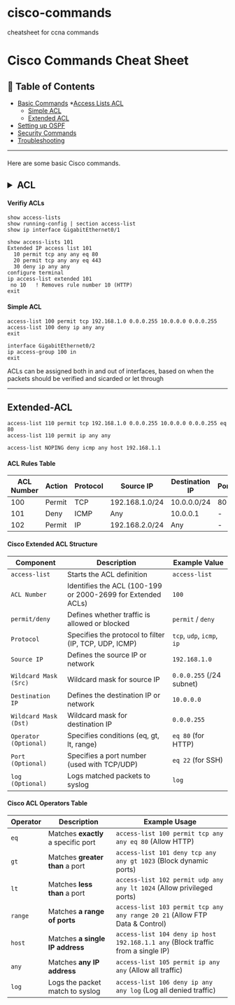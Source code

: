 # cisco-commands
cheatsheet for ccna commands


# Cisco Commands Cheat Sheet

## 📜 Table of Contents
- [Basic Commands](#basic-commands)
  *[Access Lists ACL](#routing-commands)
    + [Simple ACL](#Simple-ACL)
    + [Extended ACL](#Extended-ACL)
- [Setting up OSPF](#switching-commands)
- [Security Commands](#security-commands)
- [Troubleshooting](#troubleshooting)

---

#### 
Here are some basic Cisco commands.





## <details><summary> ACL </summary>


#### Verifiy ACLs

```
show access-lists
show running-config | section access-list
show ip interface GigabitEthernet0/1

show access-lists 101
Extended IP access list 101
  10 permit tcp any any eq 80
  20 permit tcp any any eq 443
  30 deny ip any any
configure terminal
ip access-list extended 101
 no 10   ! Removes rule number 10 (HTTP)
exit
```


#### Simple ACL 
```
access-list 100 permit tcp 192.168.1.0 0.0.0.255 10.0.0.0 0.0.0.255 
access-list 100 deny ip any any
exit

interface GigabitEthernet0/2
ip access-group 100 in   
exit
```

ACLs can be assigned both in and out of interfaces, based on when the packets should be verified and sicarded or let through

---
## Extended-ACL
```
access-list 110 permit tcp 192.168.1.0 0.0.0.255 10.0.0.0 0.0.0.255 eq 80
access-list 110 permit ip any any

access-list NOPING deny icmp any host 192.168.1.1
```
#### ACL Rules Table

| ACL Number | Action  | Protocol | Source IP      | Destination IP  | Port  
|-----------|--------|---------|---------------|---------------|------
| 100       | Permit | TCP     | 192.168.1.0/24 | 10.0.0.0/24  | 80   
| 101       | Deny   | ICMP    | Any           | 10.0.0.1      | -    
| 102       | Permit | IP      | 192.168.2.0/24 | Any          | -    


#### Cisco Extended ACL Structure

| Component      | Description                                            | Example Value                          |
|---------------|--------------------------------------------------------|----------------------------------------|
| `access-list` | Starts the ACL definition                              | `access-list`                          |
| `ACL Number`  | Identifies the ACL (100-199 or 2000-2699 for Extended ACLs) | `100` |
| `permit/deny` | Defines whether traffic is allowed or blocked         | `permit` / `deny`                      |
| `Protocol`    | Specifies the protocol to filter (IP, TCP, UDP, ICMP)  | `tcp`, `udp`, `icmp`, `ip`             |
| `Source IP`   | Defines the source IP or network                      | `192.168.1.0`                          |
| `Wildcard Mask (Src)` | Wildcard mask for source IP                    | `0.0.0.255` (/24 subnet)               |
| `Destination IP` | Defines the destination IP or network               | `10.0.0.0`                             |
| `Wildcard Mask (Dst)` | Wildcard mask for destination IP               | `0.0.0.255`                            |
| `Operator (Optional)` | Specifies conditions (eq, gt, lt, range)       | `eq 80` (for HTTP)                     |
| `Port (Optional)` | Specifies a port number (used with TCP/UDP)        | `eq 22` (for SSH)                      |
| `log (Optional)` | Logs matched packets to syslog                      | `log`                                  |



#### Cisco ACL Operators Table

| Operator  | Description                           | Example Usage                    |
|-----------|--------------------------------------|----------------------------------|
| `eq`      | Matches **exactly** a specific port | `access-list 100 permit tcp any any eq 80` (Allow HTTP) |
| `gt`      | Matches **greater than** a port     | `access-list 101 deny tcp any any gt 1023` (Block dynamic ports) |
| `lt`      | Matches **less than** a port        | `access-list 102 permit udp any any lt 1024` (Allow privileged ports) |
| `range`   | Matches **a range of ports**        | `access-list 103 permit tcp any any range 20 21` (Allow FTP Data & Control) |
| `host`    | Matches **a single IP address**     | `access-list 104 deny ip host 192.168.1.1 any` (Block traffic from a single IP) |
| `any`     | Matches **any IP address**          | `access-list 105 permit ip any any` (Allow all traffic) |
| `log`     | Logs the packet match to syslog     | `access-list 106 deny ip any any log` (Log all denied traffic) |
 </details>




```sh



